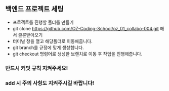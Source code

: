 ## 백엔드 프로젝트 세팅
- 프로젝트를 진행할 폴더를 만들기
- git clone https://github.com/OZ-Coding-School/oz_01_collabo-004.git 해서 클론받아오기
- 터미널 창을 열고 해당폴더로 이동해줍니다.
- git branch를 규정에 맞게 생성합니다.
- git checkout 명령어로 생성한 브랜치로 이동 후 작업을 진행해줍니다.

### 반드시 커밋 규칙 지켜주세요!
### add 시 주의 사항도 지켜주시길 바랍니다!
